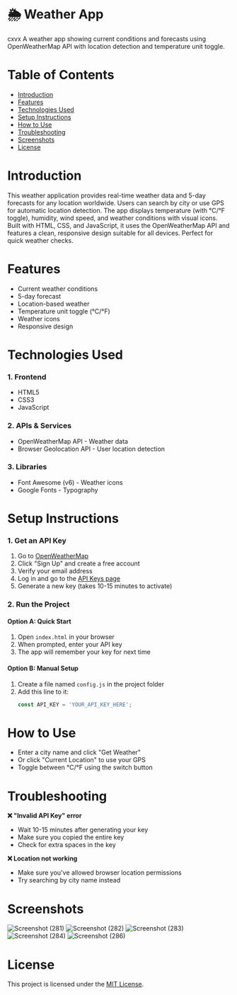# 🌦️ Weather App 
cxvx
A weather app showing current conditions and forecasts using OpenWeatherMap API with location detection and temperature unit toggle.

# Table of Contents
- [Introduction](#introduction)
- [Features](#features)
- [Technologies Used](#technologies-used)
- [Setup Instructions](#setup-instructions)
- [How to Use](#hpw-to-use)
- [Troubleshooting](#trobleshooting)
- [Screenshots](#screenshots)
- [License](#license)

# Introduction 
This weather application provides real-time weather data and 5-day forecasts for any location worldwide. Users can search by city or use GPS for automatic location detection. The app displays temperature (with °C/°F toggle), humidity, wind speed, and weather conditions with visual icons. Built with HTML, CSS, and JavaScript, it uses the OpenWeatherMap API and features a clean, responsive design suitable for all devices. Perfect for quick weather checks.

# Features
- Current weather conditions
- 5-day forecast
- Location-based weather
- Temperature unit toggle (°C/°F)
- Weather icons
- Responsive design

# Technologies Used
### 1. Frontend   
- HTML5
- CSS3
- JavaScript

### 2. APIs & Services
- OpenWeatherMap API - Weather data
- Browser Geolocation API - User location detection

### 3. Libraries
- Font Awesome (v6) - Weather icons
- Google Fonts - Typography

# Setup Instructions

### 1. Get an API Key
1. Go to [OpenWeatherMap](https://openweathermap.org/)
2. Click "Sign Up" and create a free account
3. Verify your email address
4. Log in and go to the [API Keys page](https://home.openweathermap.org/api_keys)
5. Generate a new key (takes 10-15 minutes to activate)

### 2. Run the Project
#### Option A: Quick Start
1. Open `index.html` in your browser
2. When prompted, enter your API key
3. The app will remember your key for next time

#### Option B: Manual Setup
1. Create a file named `config.js` in the project folder
2. Add this line to it:
   ```javascript
   const API_KEY = 'YOUR_API_KEY_HERE';

# How to Use
- Enter a city name and click "Get Weather"
- Or click "Current Location" to use your GPS
- Toggle between °C/°F using the switch button

# Troubleshooting
**❌ "Invalid API Key" error**
- Wait 10-15 minutes after generating your key
- Make sure you copied the entire key
- Check for extra spaces in the key

**❌ Location not working**
- Make sure you've allowed browser location permissions
- Try searching by city name instead

# Screenshots

![Screenshot (281)](https://github.com/user-attachments/assets/a7c7b3ac-c82e-4b70-81ca-ead480e14923)
![Screenshot (282)](https://github.com/user-attachments/assets/1a40cb3b-f39f-4345-8197-adfbd9e582a1)
![Screenshot (283)](https://github.com/user-attachments/assets/a7e90875-f3bd-4a58-905a-8980440b47f9)
![Screenshot (284)](https://github.com/user-attachments/assets/87cc40c6-411d-4984-9572-e76bced82177)
![Screenshot (286)](https://github.com/user-attachments/assets/ef11b618-5039-4203-98f4-6653b9318907)

# License

This project is licensed under the [MIT License](opensource.org/licenses/MIT).





